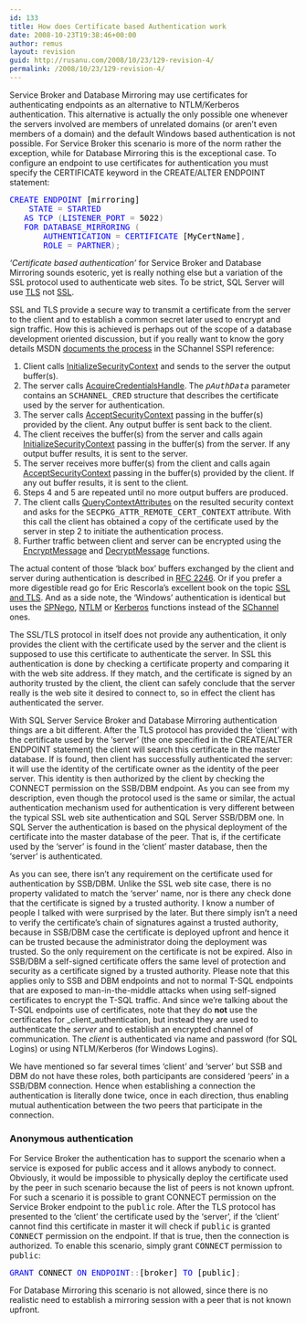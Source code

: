 ```yaml
---
id: 133
title: How does Certificate based Authentication work
date: 2008-10-23T19:38:46+00:00
author: remus
layout: revision
guid: http://rusanu.com/2008/10/23/129-revision-4/
permalink: /2008/10/23/129-revision-4/
---
```

Service Broker and Database Mirroring may use certificates for authenticating endpoints as an alternative to NTLM/Kerberos authentication. This alternative is actually the only possible one whenever the servers involved are members of unrelated domains (or aren&#8217;t even members of a domain) and the default Windows based authentication is not possible. For Service Broker this scenario is more of the norm rather the exception, while for Database Mirroring this is the exceptional case. To configure an endpoint to use certificates for authentication you must specify the CERTIFICATE keyword in the CREATE/ALTER ENDPOINT statement:

<pre><span style="color: Black"></span><span style="color:Blue">CREATE</span><span style="color:Black"> </span><span style="color:Blue">ENDPOINT</span><span style="color:Black"> [mirroring]
	</span><span style="color:Blue">STATE</span><span style="color:Black"> </span><span style="color:Gray">=</span><span style="color:Black"> </span><span style="color:Blue">STARTED
</span><span style="color:Black">	</span><span style="color:Blue">AS</span><span style="color:Black"> </span><span style="color:Blue">TCP</span><span style="color:Black"> </span><span style="color:Gray">(</span><span style="color:Blue">LISTENER_PORT</span><span style="color:Black"> </span><span style="color:Gray">=</span><span style="color:Black"> 5022</span><span style="color:Gray">)
</span><span style="color:Black">	</span><span style="color:Blue">FOR</span><span style="color:Black"> </span><span style="color:Blue">DATABASE_MIRRORING</span><span style="color:Black"> </span><span style="color:Gray">(
</span><span style="color:Black">		</span><span style="color:Blue">AUTHENTICATION</span><span style="color:Black"> </span><span style="color:Gray">=</span><span style="color:Black"> </span><span style="color:Blue">CERTIFICATE</span><span style="color:Black"> [MyCertName]</span><span style="color:Gray">,
</span><span style="color:Black">		</span><span style="color:Blue">ROLE</span><span style="color:Black"> </span><span style="color:Gray">=</span><span style="color:Black"> </span><span style="color:Blue">PARTNER</span><span style="color:Gray">);</span>
</pre>

_&#8216;Certificate based authentication&#8217;_ for Service Broker and Database Mirroring sounds esoteric, yet is really nothing else but a variation of the SSL protocol used to authenticate web sites. To be strict, SQL Server will use <a href="http://msdn.microsoft.com/en-us/library/aa380516.aspx" target="_blank">TLS</a> not <a href="http://msdn.microsoft.com/en-us/library/aa380124(VS.85).aspx" target="_blank">SSL</a>.

SSL and TLS provide a secure way to transmit a certificate from the server to the client and to establish a common secret later used to encrypt and sign traffic. How this is achieved is perhaps out of the scope of a database development oriented discussion, but if you really want to know the gory details MSDN <a href="http://msdn.microsoft.com/en-us/library/aa374782(VS.85).aspx" target="_blank">documents the process</a> in the SChannel SSPI reference:

<ol style="list-style:decimal">
  <li>
    Client calls <a href="http://msdn.microsoft.com/en-us/library/aa375924(VS.85).aspx" target="_blank">InitializeSecurityContext</a> and sends to the server the output buffer(s).
  </li>
  <li>
    The server calls <a href="http://msdn.microsoft.com/en-us/library/aa374716(VS.85).aspx" target="_blank">AcquireCredentialsHandle</a>. The <i><tt>pAuthData</tt></i> parameter contains an <tt>SCHANNEL_CRED</tt> structure that describes the certificate used by the server for authentication.
  </li>
  <li>
    The server calls <a href="http://msdn.microsoft.com/en-us/library/aa374708(VS.85).aspx" target="_blank">AcceptSecurityContext</a> passing in the buffer(s) provided by the client. Any output buffer is sent back to the client.
  </li>
  <li>
    The client receives the buffer(s) from the server and calls again <a href="http://msdn.microsoft.com/en-us/library/aa375924(VS.85).aspx" target="_blank">InitializeSecurityContext</a> passing in the buffer(s) from the server. If any output buffer results, it is sent to the server.
  </li>
  <li>
    The server receives more buffer(s) from the client and calls again <a href="http://msdn.microsoft.com/en-us/library/aa374708(VS.85).aspx" target="_blank">AcceptSecurityContext</a> passing in the buffer(s) provided by the client. If any out buffer results, it is sent to the client.
  </li>
  <li>
    Steps 4 and 5 are repeated until no more output buffers are produced.
  </li>
  <li>
    The client calls <a href="http://msdn.microsoft.com/en-us/library/aa379340(VS.85).aspx" target="_blank">QueryContextAttributes</a> on the resulted security context and asks for the <tt>SECPKG_ATTR_REMOTE_CERT_CONTEXT</tt> attribute. With this call the client has obtained a copy of the certificate used by the server in step 2 to initiate the authentication process.
  </li>
  <li>
    Further traffic between client and server can be encrypted using the <a href="http://msdn.microsoft.com/en-us/library/aa375390(VS.85).aspx" target="_blank">EncryptMessage</a> and <a href="http://msdn.microsoft.com/en-us/library/aa375348(VS.85).aspx" target="_blank">DecryptMessage</a> functions.
  </li>
</ol>

<!--more-->

The actual content of those &#8216;black box&#8217; buffers exchanged by the client and server during authentication is described in <a href="http://www.ietf.org/rfc/rfc2246.txt" target="_blank">RFC 2246</a>. Or if you prefer a more digestible read go for Eric Rescorla&#8217;s excellent book on the topic <a href="http://www.amazon.com/SSL-TLS-Designing-Building-Systems/dp/0201615983" target="_blank">SSL and TLS</a>. And as a side note, the &#8216;Windows&#8217; authentication is identical but uses the <a href="http://msdn.microsoft.com/en-us/library/aa378748(VS.85).aspx" target="_blank">SPNego</a>, <a href="http://msdn.microsoft.com/en-us/library/aa378749(VS.85).aspx" target="_blank">NTLM</a> or <a href="http://msdn.microsoft.com/en-us/library/aa378747(VS.85).aspx" target="_blank">Kerberos</a> functions instead of the <a href="http://msdn.microsoft.com/en-us/library/aa380123(VS.85).aspx" target="_blank">SChannel</a> ones.

The SSL/TLS protocol in itself does not provide any authentication, it only provides the client with the certificate used by the server and the client is supposed to use this certificate to authenticate the server. In SSL this authentication is done by checking a certificate property and comparing it with the web site address. If they match, and the certificate is signed by an authority trusted by the client, the client can safely conclude that the server really is the web site it desired to connect to, so in effect the client has authenticated the server.

With SQL Server Service Broker and Database Mirroring authentication things are a bit different. After the TLS protocol has provided the &#8216;client&#8217; with the certificate used by the &#8216;server&#8217; (the one specified in the CREATE/ALTER ENDPOINT statement) the client will search this certificate in the master database. If is found, then client has successfully authenticated the server: it will use the identity of the certificate owner as the identity of the peer server. This identity is then authorized by the client by checking the CONNECT permission on the SSB/DBM endpoint. As you can see from my description, even though the protocol used is the same or similar, the actual authentication mechanism used for authentication is very different between the typical SSL web site authentication and SQL Server SSB/DBM one. In SQL Server the authentication is based on the physical deployment of the certificate into the master database of the peer. That is, if the certificate used by the &#8216;server&#8217; is found in the &#8216;client&#8217; master database, then the &#8216;server&#8217; is authenticated.

As you can see, there isn&#8217;t any requirement on the certificate used for authentication by SSB/DBM. Unlike the SSL web site case, there is no property validated to match the &#8216;server&#8217; name, nor is there any check done that the certificate is signed by a trusted authority. I know a number of people I talked with were surprised by the later. But there simply isn&#8217;t a need to verify the certificate&#8217;s chain of signatures against a trusted authority, because in SSB/DBM case the certificate is deployed upfront and hence it can be trusted because the administrator doing the deployment was trusted. So the only requirement on the certificate is not be expired. Also in SSB/DBM a self-signed certificate offers the same level of protection and security as a certificate signed by a trusted authority. Please note that this applies only to SSB and DBM endpoints and not to normal T-SQL endpoints that are exposed to man-in-the-middle attacks when using self-signed certificates to encrypt the T-SQL traffic. And since we&#8217;re talking about the T-SQL endpoints use of certificates, note that they do **not** use the certificates for _client_authentication, but instead they are used to authenticate the _server_ and to establish an encrypted channel of communication. The _client_ is authenticated via name and password (for SQL Logins) or using NTLM/Kerberos (for Windows Logins).

We have mentioned so far several times &#8216;client&#8217; and &#8216;server&#8217; but SSB and DBM do not have these roles, both participants are considered &#8216;peers&#8217; in a SSB/DBM connection. Hence when establishing a connection the authentication is literally done twice, once in each direction, thus enabling mutual authentication between the two peers that participate in the connection.

### Anonymous authentication

For Service Broker the authentication has to support the scenario when a service is exposed for public access and it allows anybody to connect. Obviously, it would be impossible to physically deploy the certificate used by the peer in such scenario because the list of peers is not known upfront. For such a scenario it is possible to grant CONNECT permission on the Service Broker endpoint to the <tt>public</tt> role. After the TLS protocol has presented to the &#8216;client&#8217; the certificate used by the &#8216;server&#8217;, if the &#8216;client&#8217; cannot find this certificate in master it will check if <tt>public</tt> is granted <tt>CONNECT</tt> permission on the endpoint. If that is true, then the connection is authorized. To enable this scenario, simply grant <tt>CONNECT</tt> permission to <tt>public</tt>:

<pre><span style="color: Black"></span><span style="color:Blue">GRANT</span><span style="color:Black"> CONNECT </span><span style="color:Blue">ON</span><span style="color:Black"> </span><span style="color:Blue">ENDPOINT</span><span style="color:Gray">::</span><span style="color:Black">[broker] </span><span style="color:Blue">TO</span><span style="color:Black"> [public]</span><span style="color:Gray">;</span>
</pre>

For Database Mirroring this scenario is not allowed, since there is no realistic need to establish a mirroring session with a peer that is not known upfront.